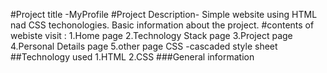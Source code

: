 #Project title -MyProfile
#Project Description- Simple website using HTML nad CSS techonologies.
                        Basic information about the project.
#contents of webiste visit :
1.Home page
2.Technology Stack page
3.Project page
4.Personal Details page
5.other page
CSS -cascaded style sheet
##Technology used
1.HTML
2.CSS
###General information
